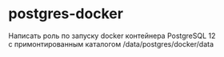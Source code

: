 # postgres-docker
Написать роль по запуску docker контейнера PostgreSQL 12 \
с примонтированным каталогом /data/postgres/docker/data
